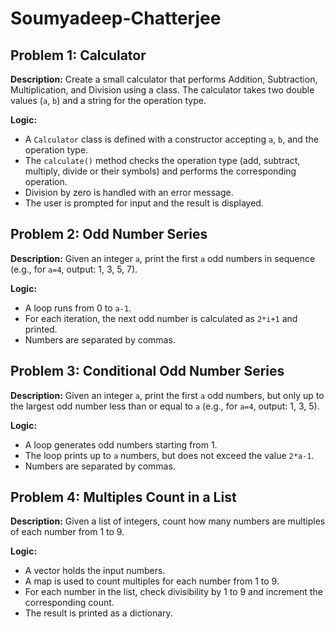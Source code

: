 # Soumyadeep-Chatterjee

## Problem 1: Calculator
**Description:**
Create a small calculator that performs Addition, Subtraction, Multiplication, and Division using a class. The calculator takes two double values (`a`, `b`) and a string for the operation type.

**Logic:**
- A `Calculator` class is defined with a constructor accepting `a`, `b`, and the operation type.
- The `calculate()` method checks the operation type (add, subtract, multiply, divide or their symbols) and performs the corresponding operation.
- Division by zero is handled with an error message.
- The user is prompted for input and the result is displayed.

## Problem 2: Odd Number Series
**Description:**
Given an integer `a`, print the first `a` odd numbers in sequence (e.g., for `a=4`, output: 1, 3, 5, 7).

**Logic:**
- A loop runs from 0 to `a-1`.
- For each iteration, the next odd number is calculated as `2*i+1` and printed.
- Numbers are separated by commas.

## Problem 3: Conditional Odd Number Series
**Description:**
Given an integer `a`, print the first `a` odd numbers, but only up to the largest odd number less than or equal to `a` (e.g., for `a=4`, output: 1, 3, 5).

**Logic:**
- A loop generates odd numbers starting from 1.
- The loop prints up to `a` numbers, but does not exceed the value `2*a-1`.
- Numbers are separated by commas.

## Problem 4: Multiples Count in a List
**Description:**
Given a list of integers, count how many numbers are multiples of each number from 1 to 9.

**Logic:**
- A vector holds the input numbers.
- A map is used to count multiples for each number from 1 to 9.
- For each number in the list, check divisibility by 1 to 9 and increment the corresponding count.
- The result is printed as a dictionary.
